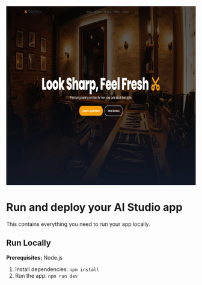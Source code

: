 <div align="center">
<img width="1200" height="475" alt="GHBanner" src="assets/img/preview.png" />
</div>

# Run and deploy your AI Studio app

This contains everything you need to run your app locally.



## Run Locally

**Prerequisites:**  Node.js


1. Install dependencies:
   `npm install`
2. Run the app:
   `npm run dev`
